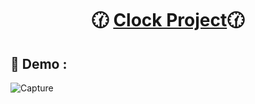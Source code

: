 <div align="center">
  <strong><h1>🕜 <a href="https://euphonious-centaur-dc5a8d.netlify.app/">Clock Project</a>🕜</h1></strong>
</div>

## 🎦 Demo : 


![Capture](https://user-images.githubusercontent.com/96134357/169505763-25ac2a16-9210-4880-bc78-ff0c5922f641.PNG)

